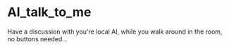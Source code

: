 # AI_talk_to_me
Have a discussion with you're local AI, while you walk around in the room, no buttons needed...
